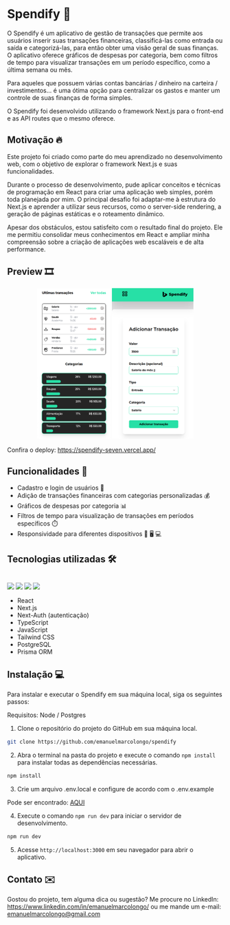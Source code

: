 # Spendify 💸

O Spendify é um aplicativo de gestão de transações que permite aos usuários inserir suas transações financeiras, classificá-las como entrada ou saída e categorizá-las, para então obter uma visão geral de suas finanças. O aplicativo oferece gráficos de despesas por categoria, bem como filtros de tempo para visualizar transações em um período específico, como a última semana ou mês.

Para aqueles que possuem várias contas bancárias / dinheiro na carteira / investimentos... é uma ótima opção para centralizar os gastos e manter um controle de suas finanças de forma simples.

O Spendify foi desenvolvido utilizando o framework Next.js para o front-end e as API routes que o mesmo oferece.

## Motivação 🔥 

Este projeto foi criado como parte do meu aprendizado no desenvolvimento web, com o objetivo de explorar o framework Next.js e suas funcionalidades.

Durante o processo de desenvolvimento, pude aplicar conceitos e técnicas de programação em React para criar uma aplicação web simples, porém toda planejada por mim. O principal desafio foi adaptar-me à estrutura do Next.js e aprender a utilizar seus recursos, como o server-side rendering, a geração de páginas estáticas e o roteamento dinâmico.

Apesar dos obstáculos, estou satisfeito com o resultado final do projeto. Ele me permitiu consolidar meus conhecimentos em React e ampliar minha compreensão sobre a criação de aplicações web escaláveis e de alta performance.

## Preview 🎞️

<div style="text-align:center; width: 100%; margin: 0; padding: 0;">
<img  src="https://github.com/emanuelmarcolongo/spendify/blob/main/public/imgs/categories.png?raw=true" alt="Imagem 2" style="display:inline-block; width: 170px; height: 350px;">
  <img  src="https://github.com/emanuelmarcolongo/spendify/blob/main/public/imgs/addTransaction.png?raw=true" alt="Imagem 1" style="display:inline-block; width: 190px; height: 350px;">
  
</div>

Confira o deploy:
https://spendify-seven.vercel.app/

## Funcionalidades 🚀

- Cadastro e login de usuários 🔐
- Adição de transações financeiras com categorias personalizadas 💰
- Gráficos de despesas por categoria 📊
- Filtros de tempo para visualização de transações em períodos específicos ⏱️
- Responsividade para diferentes dispositivos 📱 🖥️ 💻


## Tecnologias utilizadas 🛠️
 
<div style="display: inline_block"><br>
  <img src="https://img.shields.io/badge/React-20232A?style=for-the-badge&logo=react&logoColor=61DAFB" alt:"reactJs"/>
  <img src="https://img.shields.io/badge/next.js-000000?style=for-the-badge&logo=nextdotjs&logoColor=white" alt:"NextJs"/>
  <img src="https://img.shields.io/badge/Tailwind_CSS-38B2AC?style=for-the-badge&logo=tailwind-css&logoColor=white" alt:"tailwindCss"/>
   <img src="https://img.shields.io/badge/PostgreSQL-316192?style=for-the-badge&logo=postgresql&logoColor=white" alt:"postgres"/>
</div>


- React
- Next.js
- Next-Auth (autenticação)
- TypeScript
- JavaScript
- Tailwind CSS
- PostgreSQL
- Prisma ORM

## Instalação 💻

Para instalar e executar o Spendify em sua máquina local, siga os seguintes passos:

Requisitos: Node / Postgres

1. Clone o repositório do projeto do GitHub em sua máquina local.

```bash
git clone https://github.com/emanuelmarcolongo/spendify
```

2. Abra o terminal na pasta do projeto e execute o comando `npm install` para instalar todas as dependências necessárias.

```bash
npm install
```

3. Crie um arquivo .env.local e configure de acordo com o .env.example

Pode ser encontrado: [AQUI](https://github.com/emanuelmarcolongo/spendify/blob/main/.env.example ".env.example")



4. Execute o comando `npm run dev` para iniciar o servidor de desenvolvimento.
```bash
npm run dev
```
5. Acesse `http://localhost:3000` em seu navegador para abrir o aplicativo.

## Contato ✉️

Gostou do projeto, tem alguma dica ou sugestão? 
Me procure no LinkedIn: https://www.linkedin.com/in/emanuelmarcolongo/
ou me mande um e-mail: emanuelmarcolongo@gmail.com


